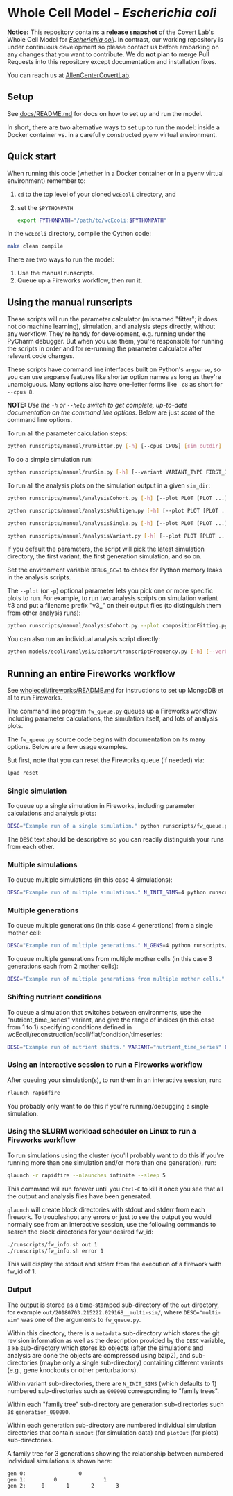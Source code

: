 # Whole Cell Model - *Escherichia coli*

**Notice:** This repository contains a **release snapshot** of the [Covert Lab's](https://www.covert.stanford.edu/) Whole Cell Model for [*Escherichia coli*](https://en.wikipedia.org/wiki/Escherichia_coli). In contrast, our working repository is under continuous development so please contact us before embarking on any changes that you want to contribute. We do **not** plan to merge Pull Requests into this repository except documentation and installation fixes.

You can reach us at [AllenCenterCovertLab](mailto:allencentercovertlab@gmail.com).


## Setup

See [docs/README.md](docs/README.md) for docs on how to set up and run the model.

In short, there are two alternative ways to set up to run the model: inside a Docker container vs. in a carefully constructed `pyenv` virtual environment.


## Quick start

When running this code (whether in a Docker container or in a pyenv virtual environment) remember to:

1. `cd` to the top level of your cloned `wcEcoli` directory, and
2. set the `$PYTHONPATH`

   ```bash
   export PYTHONPATH="/path/to/wcEcoli:$PYTHONPATH"
   ```

In the `wcEcoli` directory, compile the Cython code:

```bash
make clean compile
```


There are two ways to run the model:

   1. Use the manual runscripts.
   2. Queue up a Fireworks workflow, then run it.


## Using the manual runscripts

These scripts will run the parameter calculator (misnamed "fitter"; it does not do machine learning), simulation, and analysis steps directly, without any workflow. They're handy for development, e.g. running under the PyCharm debugger. But when you use them, you're responsible for running the scripts in order and for re-running the parameter calculator after relevant code changes.

These scripts have command line interfaces built on Python's `argparse`, so you can use argparse features like shorter option names as long as they're unambiguous. Many options also have one-letter forms like `-c8` as short for `--cpus 8`.

**NOTE:** _Use the `-h` or `--help` switch to get complete, up-to-date documentation on the command line options._ Below are just _some_ of the command line options.


To run all the parameter calculation steps:
```bash
python runscripts/manual/runFitter.py [-h] [--cpus CPUS] [sim_outdir]
```

To do a simple simulation run:

```bash
python runscripts/manual/runSim.py [-h] [--variant VARIANT_TYPE FIRST_INDEX LAST_INDEX] [--generations GENERATIONS] [--seed SEED] [sim_dir]
```

To run all the analysis plots on the simulation output in a given `sim_dir`:

```bash
python runscripts/manual/analysisCohort.py [-h] [--plot PLOT [PLOT ...]] [--cpus CPUS] [--output_prefix OUTPUT_PREFIX] [--variant_index VARIANT_INDEX] [sim_dir]

python runscripts/manual/analysisMultigen.py [-h] [--plot PLOT [PLOT ...]] [--cpus CPUS] [--output_prefix OUTPUT_PREFIX] [--variant_index VARIANT_INDEX] [--seed SEED] [sim_dir]

python runscripts/manual/analysisSingle.py [-h] [--plot PLOT [PLOT ...]] [--cpus CPUS] [--output_prefix OUTPUT_PREFIX] [--variant_index VARIANT_INDEX] [--seed SEED] [--generation GENERATION] [--daughter DAUGHTER] [sim_dir]

python runscripts/manual/analysisVariant.py [-h] [--plot PLOT [PLOT ...]] [--cpus CPUS] [--output_prefix OUTPUT_PREFIX] [sim_dir]
```

If you default the parameters, the script will pick the latest simulation directory, the first variant, the first generation simulation, and so on.

Set the environment variable `DEBUG_GC=1` to check for Python memory leaks in the analysis scripts.

The `--plot` (or `-p`) optional parameter lets you pick one or more specific plots to run. For example, to run two analysis scripts on simulation variant #3 and put a filename prefix "v3_" on their output files (to distinguish them from other analysis runs):

```bash
python runscripts/manual/analysisCohort.py --plot compositionFitting.py figure2e.py --variant_index 3 --output_prefix v3_
```

You can also run an individual analysis script directly:

```bash
python models/ecoli/analysis/cohort/transcriptFrequency.py [-h] [--verbose] [-o OUTPUT_PREFIX] [-v VARIANT_INDEX] [sim_dir]
```


## Running an entire Fireworks workflow

See [wholecell/fireworks/README.md](wholecell/fireworks/README.md) for instructions to set up MongoDB et al to run Fireworks.

The command line program `fw_queue.py` queues up a Fireworks workflow including parameter calculations, the simulation itself, and lots of analysis plots.

The `fw_queue.py` source code begins with documentation on its many options. Below are a few usage examples.

But first, note that you can reset the Fireworks queue (if needed) via:

```bash
lpad reset
```

### Single simulation

To queue up a single simulation in Fireworks, including parameter calculations and analysis plots:

```bash
DESC="Example run of a single simulation." python runscripts/fw_queue.py
```

The `DESC` text should be descriptive so you can readily distinguish your runs from each other.

### Multiple simulations

To queue multiple simulations (in this case 4 simulations):

```bash
DESC="Example run of multiple simulations." N_INIT_SIMS=4 python runscripts/fw_queue.py
```

### Multiple generations

To queue multiple generations (in this case 4 generations) from a single mother cell:

```bash
DESC="Example run of multiple generations." N_GENS=4 python runscripts/fw_queue.py
```

To queue multiple generations from multiple mother cells (in this case 3 generations each from 2 mother cells):

```bash
DESC="Example run of multiple generations from multiple mother cells." N_GENS=3 N_INIT_SIMS=2 python runscripts/fw_queue.py
```

### Shifting nutrient conditions

To queue a simulation that switches between environments, use the "nutrient_time_series" variant, and give the range of indices (in this case from 1 to 1) specifying conditions defined in wcEcoli/reconstruction/ecoli/flat/condition/timeseries:

```bash
DESC="Example run of nutrient shifts." VARIANT="nutrient_time_series" FIRST_VARIANT_INDEX=1 LAST_VARIANT_INDEX=1 python runscripts/fw_queue.py
```

### Using an interactive session to run a Fireworks workflow

After queuing your simulation(s), to run them in an interactive session, run:

```bash
rlaunch rapidfire
```

You probably only want to do this if you're running/debugging a single simulation.

### Using the SLURM workload scheduler on Linux to run a Fireworks workflow

To run simulations using the cluster (you'll probably want to do this if you're running more than one simulation and/or more than one generation), run:

```bash
qlaunch -r rapidfire --nlaunches infinite --sleep 5
```

This command will run forever until you `Ctrl-C` to kill it once you see that all the output and analysis files have been generated.

`qlaunch` will create block directories with stdout and stderr from each firework.  To troubleshoot any errors or just to see the output you would normally see from an interactive session, use the following commands to search the block directories for your desired fw_id:
```bash
./runscripts/fw_info.sh out 1
./runscripts/fw_info.sh error 1
```
This will display the stdout and stderr from the execution of a firework with fw_id of 1.


### Output

The output is stored as a time-stamped sub-directory of the `out` directory, for example `out/20180703.215222.029168__multi-sim/`, where `DESC="multi-sim"` was one of the arguments to `fw_queue.py`.

Within this directory, there is a `metadata` sub-directory which stores the git revision information as well as the description provided by the `DESC` variable, a `kb` sub-directory which stores kb objects (after the simulations and analysis are done the objects are compressed using bzip2), and sub-directories (maybe only a single sub-directory) containing different variants (e.g., gene knockouts or other perturbations).

Within variant sub-directories, there are `N_INIT_SIMS` (which defaults to 1) numbered sub-directories such as `000000` corresponding to "family trees".

Within each "family tree" sub-directory are generation sub-directories such as `generation_000000`.

Within each generation sub-directory are numbered individual simulation directories that contain `simOut` (for simulation data) and `plotOut` (for plots) sub-directories.

A family tree for 3 generations showing the relationship between numbered individual simulations is shown here:

```
gen 0:                 0
gen 1:         0               1
gen 2:     0       1       2       3
```
